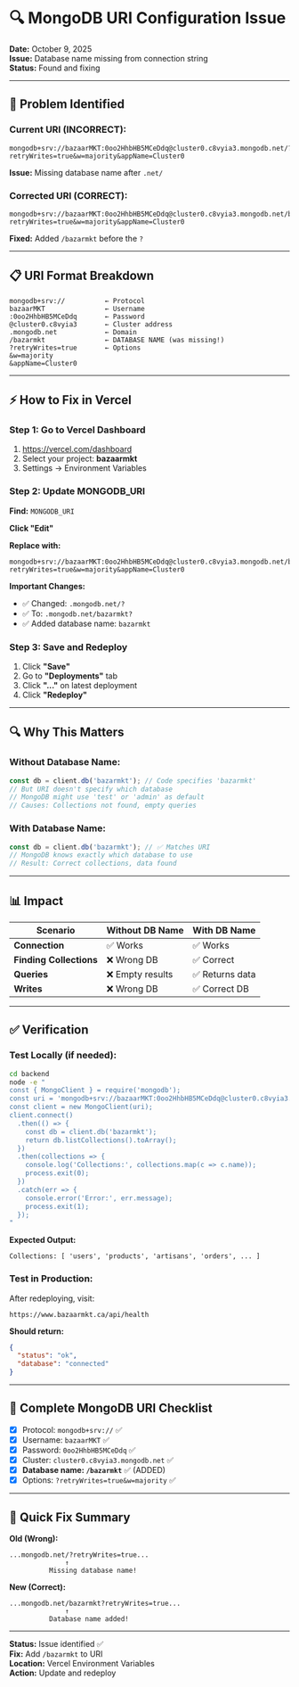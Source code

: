 # 🔍 MongoDB URI Configuration Issue

**Date:** October 9, 2025  
**Issue:** Database name missing from connection string  
**Status:** Found and fixing

---

## 🚨 Problem Identified

### Current URI (INCORRECT):
```
mongodb+srv://bazaarMKT:0oo2HhbHB5MCeDdq@cluster0.c8vyia3.mongodb.net/?retryWrites=true&w=majority&appName=Cluster0
```

**Issue:** Missing database name after `.net/`

### Corrected URI (CORRECT):
```
mongodb+srv://bazaarMKT:0oo2HhbHB5MCeDdq@cluster0.c8vyia3.mongodb.net/bazarmkt?retryWrites=true&w=majority&appName=Cluster0
```

**Fixed:** Added `/bazarmkt` before the `?`

---

## 📋 URI Format Breakdown

```
mongodb+srv://          ← Protocol
bazaarMKT               ← Username
:0oo2HhbHB5MCeDdq       ← Password
@cluster0.c8vyia3       ← Cluster address
.mongodb.net            ← Domain
/bazarmkt               ← DATABASE NAME (was missing!)
?retryWrites=true       ← Options
&w=majority
&appName=Cluster0
```

---

## ⚡ How to Fix in Vercel

### Step 1: Go to Vercel Dashboard
1. https://vercel.com/dashboard
2. Select your project: **bazaarmkt**
3. Settings → Environment Variables

### Step 2: Update MONGODB_URI

**Find:** `MONGODB_URI`

**Click "Edit"**

**Replace with:**
```
mongodb+srv://bazaarMKT:0oo2HhbHB5MCeDdq@cluster0.c8vyia3.mongodb.net/bazarmkt?retryWrites=true&w=majority&appName=Cluster0
```

**Important Changes:**
- ✅ Changed: `.mongodb.net/?` 
- ✅ To: `.mongodb.net/bazarmkt?`
- ✅ Added database name: `bazarmkt`

### Step 3: Save and Redeploy

1. Click **"Save"**
2. Go to **"Deployments"** tab
3. Click **"..."** on latest deployment
4. Click **"Redeploy"**

---

## 🔍 Why This Matters

### Without Database Name:
```javascript
const db = client.db('bazarmkt'); // Code specifies 'bazarmkt'
// But URI doesn't specify which database
// MongoDB might use 'test' or 'admin' as default
// Causes: Collections not found, empty queries
```

### With Database Name:
```javascript
const db = client.db('bazarmkt'); // ✅ Matches URI
// MongoDB knows exactly which database to use
// Result: Correct collections, data found
```

---

## 📊 Impact

| Scenario | Without DB Name | With DB Name |
|----------|----------------|--------------|
| **Connection** | ✅ Works | ✅ Works |
| **Finding Collections** | ❌ Wrong DB | ✅ Correct |
| **Queries** | ❌ Empty results | ✅ Returns data |
| **Writes** | ❌ Wrong DB | ✅ Correct DB |

---

## ✅ Verification

### Test Locally (if needed):
```bash
cd backend
node -e "
const { MongoClient } = require('mongodb');
const uri = 'mongodb+srv://bazaarMKT:0oo2HhbHB5MCeDdq@cluster0.c8vyia3.mongodb.net/bazarmkt?retryWrites=true&w=majority';
const client = new MongoClient(uri);
client.connect()
  .then(() => {
    const db = client.db('bazarmkt');
    return db.listCollections().toArray();
  })
  .then(collections => {
    console.log('Collections:', collections.map(c => c.name));
    process.exit(0);
  })
  .catch(err => {
    console.error('Error:', err.message);
    process.exit(1);
  });
"
```

**Expected Output:**
```
Collections: [ 'users', 'products', 'artisans', 'orders', ... ]
```

### Test in Production:
After redeploying, visit:
```
https://www.bazaarmkt.ca/api/health
```

**Should return:**
```json
{
  "status": "ok",
  "database": "connected"
}
```

---

## 🎯 Complete MongoDB URI Checklist

- [x] Protocol: `mongodb+srv://` ✅
- [x] Username: `bazaarMKT` ✅
- [x] Password: `0oo2HhbHB5MCeDdq` ✅
- [x] Cluster: `cluster0.c8vyia3.mongodb.net` ✅
- [x] **Database name: `/bazarmkt`** ✅ (ADDED)
- [x] Options: `?retryWrites=true&w=majority` ✅

---

## 📝 Quick Fix Summary

**Old (Wrong):**
```
...mongodb.net/?retryWrites=true...
              ↑
          Missing database name!
```

**New (Correct):**
```
...mongodb.net/bazarmkt?retryWrites=true...
              ↑
          Database name added!
```

---

**Status:** Issue identified ✅  
**Fix:** Add `/bazarmkt` to URI  
**Location:** Vercel Environment Variables  
**Action:** Update and redeploy  


